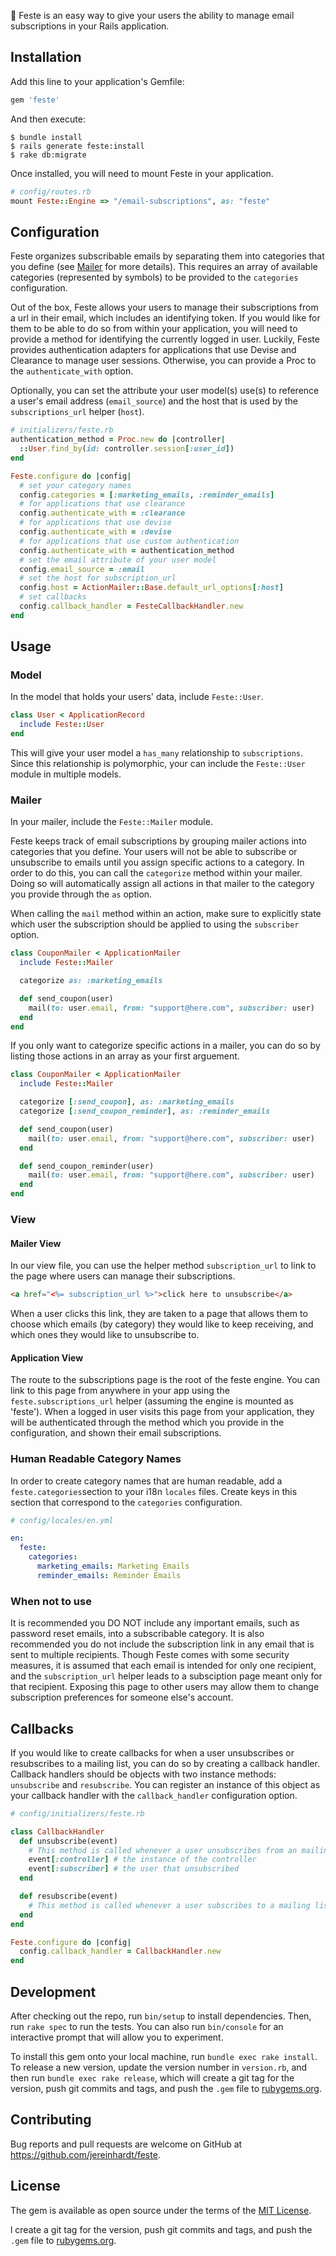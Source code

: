 :email: Feste is an easy way to give your users the ability to manage email subscriptions in your Rails application.

## Installation

Add this line to your application's Gemfile:

```ruby
gem 'feste'
```

And then execute:

    $ bundle install
    $ rails generate feste:install
    $ rake db:migrate

Once installed, you will need to mount Feste in your application.

```ruby
# config/routes.rb
mount Feste::Engine => "/email-subscriptions", as: "feste"
```

## Configuration

Feste organizes subscribable emails by separating them into categories that you define (see <a href="#mailer">Mailer</a> for more details).  This requires an array of available categories (represented by symbols) to be provided to the `categories` configuration.

Out of the box, Feste allows your users to manage their subscriptions from a url in their email, which includes an identifying token.  If you would like for them to be able to do so from within your application, you will need to provide a method for identifying the currently logged in user.  Luckily, Feste provides authentication adapters for applications that use Devise and Clearance to manage user sessions.  Otherwise, you can provide a Proc to the `authenticate_with` option.

Optionally, you can set the attribute your user model(s) use(s) to reference a user's email address (`email_source`) and the host that is used by the `subscriptions_url` helper (`host`).

```ruby
# initializers/feste.rb
authentication_method = Proc.new do |controller|
  ::User.find_by(id: controller.session[:user_id])
end

Feste.configure do |config|
  # set your category names
  config.categories = [:marketing_emails, :reminder_emails]
  # for applications that use clearance
  config.authenticate_with = :clearance
  # for applications that use devise
  config.authenticate_with = :devise
  # for applications that use custom authentication
  config.authenticate_with = authentication_method
  # set the email attribute of your user model
  config.email_source = :email
  # set the host for subscription_url
  config.host = ActionMailer::Base.default_url_options[:host]
  # set callbacks
  config.callback_handler = FesteCallbackHandler.new
end
```
## Usage

### Model

In the model that holds your users' data, include `Feste::User`.

```ruby
class User < ApplicationRecord
  include Feste::User
end
```

This will give your user model a `has_many` relationship to `subscriptions`.  Since this relationship is polymorphic, your can include the `Feste::User` module in multiple models.  

### Mailer

In your mailer, include the `Feste::Mailer` module.

Feste keeps track of email subscriptions by grouping mailer actions into categories that you define.  Your users will not be able to subscribe or unsubscribe to emails until you assign specific actions to a category.  In order to do this, you can call the `categorize` method within your mailer.  Doing so will automatically assign all actions in that mailer to the category you provide through the `as` option.

When calling the `mail` method within an action, make sure to explicitly state which user the subscription should be applied to using the `subscriber` option.

```ruby
class CouponMailer < ApplicationMailer
  include Feste::Mailer

  categorize as: :marketing_emails

  def send_coupon(user)
    mail(to: user.email, from: "support@here.com", subscriber: user)
  end
end
```

If you only want to categorize specific actions in a mailer, you can do so by listing those actions in an array as your first arguement.

```ruby
class CouponMailer < ApplicationMailer
  include Feste::Mailer

  categorize [:send_coupon], as: :marketing_emails
  categorize [:send_coupon_reminder], as: :reminder_emails

  def send_coupon(user)
    mail(to: user.email, from: "support@here.com", subscriber: user)
  end

  def send_coupon_reminder(user)
    mail(to: user.email, from: "support@here.com", subscriber: user)
  end
end
```

### View

#### Mailer View

In our view file, you can use the helper method `subscription_url` to link to the page where users can manage their subscriptions.

```html
<a href="<%= subscription_url %>">click here to unsubscribe</a> 
```

When a user clicks this link, they are taken to a page that allows them to choose which emails (by category) they would like to keep receiving, and which ones they would like to unsubscribe to. 

#### Application View

The route to the subscriptions page is the root of the feste engine.  You can link to this page from anywhere in your app using the `feste.subscriptions_url` helper (assuming the engine is mounted as 'feste').  When a logged in user visits this page from your application, they will be authenticated through the method which you provide in the configuration, and shown their email subscriptions.

### Human Readable Category Names

In order to create category names that are human readable, add a `feste.categories`section to your i18n `locales` files.  Create keys in this section that correspond to the `categories` configuration.

```yml
# config/locales/en.yml

en:
  feste:
    categories:
      marketing_emails: Marketing Emails
      reminder_emails: Reminder Emails
```

### When not to use

It is recommended you DO NOT include any important emails, such as password reset emails, into a subscribable category.  It is also recommended you do not include the subscription link in any email that is sent to multiple recipients.  Though Feste comes with some security measures, it is assumed that each email is intended for only one recipient, and the `subscription_url` helper leads to a subsciption page meant only for that recipient.  Exposing this page to other users may allow them to change subscription preferences for someone else's account.

## Callbacks

If you would like to create callbacks for when a user unsubscribes or resubscribes to a mailing list, you can do so by creating a callback handler.  Callback handlers should be objects with two instance methods: `unsubscribe` and `resubscribe`.  You can register an instance of this object as your callback handler with the `callback_handler` configuration option.

```ruby
# config/initializers/feste.rb

class CallbackHandler
  def unsubscribe(event)
    # This method is called whenever a user unsubscribes from an mailing list they were previously subscribed to.
    event[:controller] # the instance of the controller
    event[:subscriber] # the user that unsubscribed
  end

  def resubscribe(event)
    # This method is called whenever a user subscribes to a mailing list they were previously unsubscribed to.
  end
end

Feste.configure do |config|
  config.callback_handler = CallbackHandler.new
end
```

## Development

After checking out the repo, run `bin/setup` to install dependencies. Then, run `rake spec` to run the tests. You can also run `bin/console` for an interactive prompt that will allow you to experiment.

To install this gem onto your local machine, run `bundle exec rake install`. To release a new version, update the version number in `version.rb`, and then run `bundle exec rake release`, which will create a git tag for the version, push git commits and tags, and push the `.gem` file to [rubygems.org](https://rubygems.org).

## Contributing

Bug reports and pull requests are welcome on GitHub at https://github.com/jereinhardt/feste.


## License

The gem is available as open source under the terms of the [MIT License](http://opensource.org/licenses/MIT).

l create a git tag for the version, push git commits and tags, and push the `.gem` file to [rubygems.org](https://rubygems.org).

